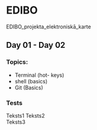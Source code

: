 # EDIBO
EDIBO_projekta_elektroniskā_karte
## Day 01 - Day 02
### Topics:
- Terminal (hot- keys)
- shell (basics)
- Git (Basics)

### Tests
Teksts1
Teksts2  
Teksts3
